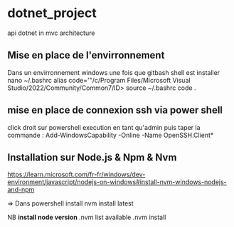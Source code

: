 # dotnet_project
api dotnet in mvc architecture

## Mise en place de l'envirronnement
Dans un envirronnement windows une fois que gitbash shell est installer
nano ~/.bashrc
alias code='"/c/Program Files/Microsoft Visual Studio/2022/Community/Common7/ID>
source ~/.bashrc
code .

## mise en place de connexion ssh via power shell
click droit sur powershell execution en tant qu'admin
puis taper la commande :  Add-WindowsCapability -Online -Name OpenSSH.Client*

## Installation sur Node.js & Npm & Nvm
https://learn.microsoft.com/fr-fr/windows/dev-environment/javascript/nodejs-on-windows#install-nvm-windows-nodejs-and-npm

=> Dans powershell install 
 nvm install latest

 NB **install node version**
 .nvm list available
 .nvm install <version>

